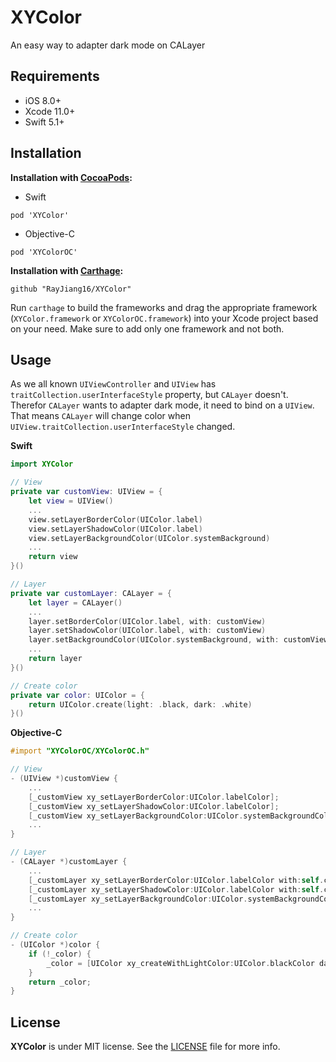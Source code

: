 # XYColor
An easy way to adapter dark mode on CALayer

## Requirements

- iOS 8.0+
- Xcode 11.0+
- Swift 5.1+

## Installation

**Installation with [CocoaPods](https://cocoapods.org/):**
- Swift
```
pod 'XYColor'
```
- Objective-C
```
pod 'XYColorOC'
```

**Installation with [Carthage](https://github.com/Carthage/Carthage):**
```
github "RayJiang16/XYColor"
```
Run `carthage` to build the frameworks and drag the appropriate framework (`XYColor.framework` or `XYColorOC.framework`) into your Xcode project based on your need. Make sure to add only one framework and not both.


## Usage
As we all known `UIViewController` and `UIView` has `traitCollection.userInterfaceStyle` property, but `CALayer` doesn't.
Therefor `CALayer` wants to adapter dark mode, it need to bind on a `UIView`.
That means `CALayer` will change color when `UIView.traitCollection.userInterfaceStyle` changed.

**Swift**
```swift
import XYColor

// View
private var customView: UIView = {
    let view = UIView()
    ...
    view.setLayerBorderColor(UIColor.label)
    view.setLayerShadowColor(UIColor.label)
    view.setLayerBackgroundColor(UIColor.systemBackground)
    ...
    return view
}()

// Layer
private var customLayer: CALayer = {
    let layer = CALayer()
    ...
    layer.setBorderColor(UIColor.label, with: customView)
    layer.setShadowColor(UIColor.label, with: customView)
    layer.setBackgroundColor(UIColor.systemBackground, with: customView)
    ...
    return layer
}()

// Create color
private var color: UIColor = {
    return UIColor.create(light: .black, dark: .white)
}()
```

**Objective-C**
```objective-c
#import "XYColorOC/XYColorOC.h"

// View
- (UIView *)customView {
    ...
    [_customView xy_setLayerBorderColor:UIColor.labelColor];
    [_customView xy_setLayerShadowColor:UIColor.labelColor];
    [_customView xy_setLayerBackgroundColor:UIColor.systemBackgroundColor];
    ...
}

// Layer
- (CALayer *)customLayer {
    ...
    [_customLayer xy_setLayerBorderColor:UIColor.labelColor with:self.customView];
    [_customLayer xy_setLayerShadowColor:UIColor.labelColor with:self.customView];
    [_customLayer xy_setLayerBackgroundColor:UIColor.systemBackgroundColor with:self.customView];
    ...
}

// Create color
- (UIColor *)color {
    if (!_color) {
        _color = [UIColor xy_createWithLightColor:UIColor.blackColor darkColor:UIColor.whiteColor];
    }
    return _color;
}
```

## License

**XYColor** is under MIT license. See the [LICENSE](LICENSE) file for more info.
